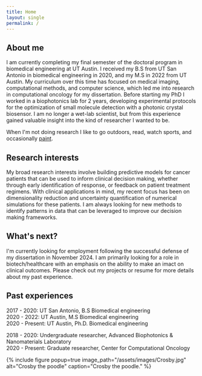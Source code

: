 ```yaml
---
title: Home
layout: single
permalink: /
---
```

## About me
I am currently completing my final semester of the doctoral program in biomedical engineering at UT Austin. I received my B.S from UT San Antonio in biomedical engineering in 2020, and my M.S in 2022 from UT Austin. My curriculum over this time has focused on medical imaging, computational methods, and computer science, which led me into research in computational oncology for my dissertation.
Before starting my PhD I worked in a biophotonics lab for 2 years, developing experimental protocols for the optimization of small molecule detection with a photonic crystal biosensor. I am no longer a wet-lab scientist, but from this experience gained valuable insight into the kind of researcher I wanted to be.

When I'm not doing research I like to go outdoors, read, watch sports, and occasionally [paint](https://cchristenson2.github.io/gallery/).

## Research interests
My broad research interests involve building predictive models for cancer patients that can be used to inform clinical decision making, whether through early identification of response, or feedback on patient treatment regimens. With clinical applications in mind, my recent focus has been on dimensionality reduction and uncertainty quantification of numerical simulations for these patients. I am always looking for new methods to identify patterns in data that can be leveraged to improve our decision making frameworks.

## What's next?
I'm currently looking for employment following the successful defense of my dissertation in November 2024. I am primarily looking for a role in biotech/healthcare with an emphasis on the ability to make an imact on clinical outcomes. Please check out my projects or resume for more details about my past experience.

## Past experiences
2017 - 2020: UT San Antonio, B.S Biomedical engineering<br />
2020 - 2022: UT Austin, M.S Biomedical engineering<br />
2020 - Present: UT Austin, Ph.D. Biomedical engineering

2018 - 2020: Undergraduate researcher, Advanced Biophotonics & Nanomaterials Laboratory<br />
2020 - Present: Graduate researcher, Center for Computational Oncology<br />

{% include figure popup=true image_path="/assets/images/Crosby.jpg" alt="Crosby the poodle" caption="Crosby the poodle." %}

